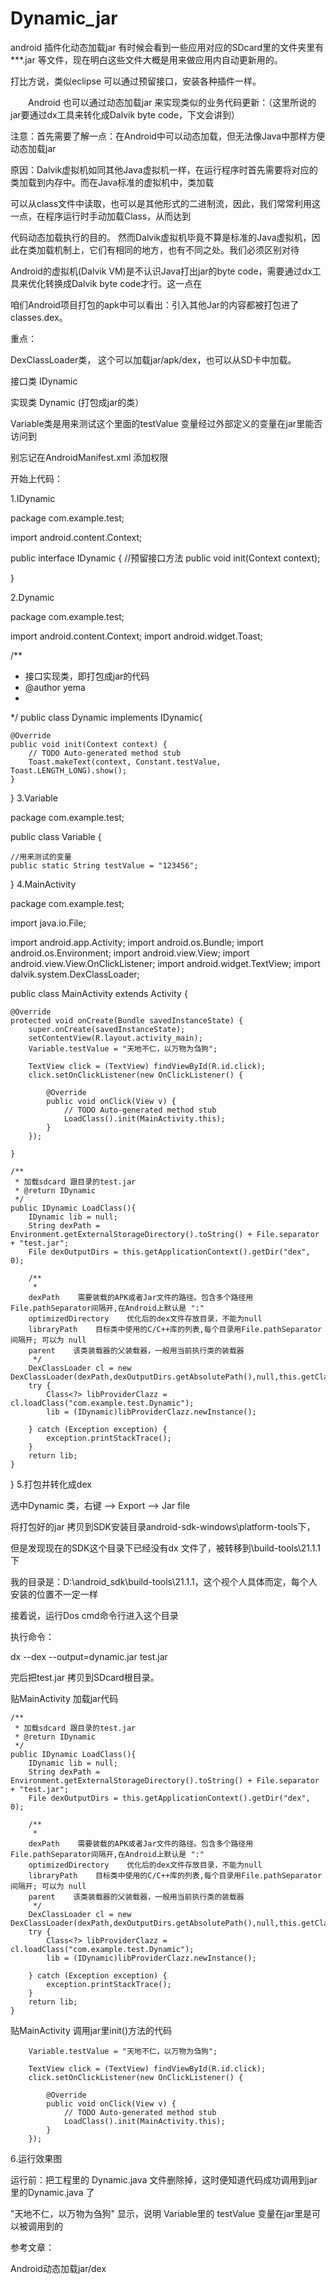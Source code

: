 # Dynamic_jar
android 插件化动态加载jar
有时候会看到一些应用对应的SDcard里的文件夹里有 ***.jar 等文件，现在明白这些文件大概是用来做应用内自动更新用的。

打比方说，类似eclipse 可以通过预留接口，安装各种插件一样。

　　Android 也可以通过动态加载jar 来实现类似的业务代码更新：（这里所说的jar要通过dx工具来转化成Dalvik byte code，下文会讲到）

注意：首先需要了解一点：在Android中可以动态加载，但无法像Java中那样方便动态加载jar

原因：Dalvik虚拟机如同其他Java虚拟机一样，在运行程序时首先需要将对应的类加载到内存中。而在Java标准的虚拟机中，类加载

可以从class文件中读取，也可以是其他形式的二进制流，因此，我们常常利用这一点，在程序运行时手动加载Class，从而达到

代码动态加载执行的目的。
       然而Dalvik虚拟机毕竟不算是标准的Java虚拟机，因此在类加载机制上，它们有相同的地方，也有不同之处。我们必须区别对待

Android的虚拟机(Dalvik VM)是不认识Java打出jar的byte code，需要通过dx工具来优化转换成Dalvik byte code才行。这一点在

咱们Android项目打包的apk中可以看出：引入其他Jar的内容都被打包进了classes.dex。

 

 

重点：

DexClassLoader类， 这个可以加载jar/apk/dex，也可以从SD卡中加载。

接口类 IDynamic

实现类 Dynamic (打包成jar的类）

Variable类是用来测试这个里面的testValue 变量经过外部定义的变量在jar里能否访问到

别忘记在AndroidManifest.xml 添加权限 

<uses-permission android:name="android.permission.WRITE_EXTERNAL_STORAGE" />

开始上代码：

1.IDynamic

package com.example.test;

import android.content.Context;


public interface IDynamic {
    //预留接口方法
    public void init(Context context);
    
}
 

2.Dynamic 

package com.example.test;

import android.content.Context;
import android.widget.Toast;

/**
 * 接口实现类，即打包成jar的代码
 * @author yema
 *
 */
public class Dynamic implements IDynamic{

    @Override
    public void init(Context context) {
        // TODO Auto-generated method stub
        Toast.makeText(context, Constant.testValue, Toast.LENGTH_LONG).show();
    }

}
3.Variable

package com.example.test;

public class Variable {
    
    
    //用来测试的变量
    public static String testValue = "123456";

}
4.MainActivity

package com.example.test;

import java.io.File;

import android.app.Activity;
import android.os.Bundle;
import android.os.Environment;
import android.view.View;
import android.view.View.OnClickListener;
import android.widget.TextView;
import dalvik.system.DexClassLoader;

public class MainActivity extends Activity {


    @Override
    protected void onCreate(Bundle savedInstanceState) {
        super.onCreate(savedInstanceState);
        setContentView(R.layout.activity_main);
        Variable.testValue = "天地不仁，以万物为刍狗";
        
        TextView click = (TextView) findViewById(R.id.click);
        click.setOnClickListener(new OnClickListener() {
            
            @Override
            public void onClick(View v) {
                // TODO Auto-generated method stub
                LoadClass().init(MainActivity.this);
            }
        });
        
    }

    /**
     * 加载sdcard 跟目录的test.jar 
     * @return IDynamic
     */
    public IDynamic LoadClass(){
        IDynamic lib = null;
        String dexPath = Environment.getExternalStorageDirectory().toString() + File.separator + "test.jar";
        File dexOutputDirs = this.getApplicationContext().getDir("dex", 0); 
        
        /**
         * 
        dexPath    需要装载的APK或者Jar文件的路径。包含多个路径用File.pathSeparator间隔开,在Android上默认是 ":" 
        optimizedDirectory    优化后的dex文件存放目录，不能为null
        libraryPath    目标类中使用的C/C++库的列表,每个目录用File.pathSeparator间隔开; 可以为 null
        parent    该类装载器的父装载器，一般用当前执行类的装载器
         */
        DexClassLoader cl = new DexClassLoader(dexPath,dexOutputDirs.getAbsolutePath(),null,this.getClassLoader());
        try {
            Class<?> libProviderClazz = cl.loadClass("com.example.test.Dynamic");
            lib = (IDynamic)libProviderClazz.newInstance();
        
        } catch (Exception exception) {
            exception.printStackTrace();
        }
        return lib;
    }
}
5.打包并转化成dex

选中Dynamic 类，右键 --> Export --> Jar file  



将打包好的jar 拷贝到SDK安装目录android-sdk-windows\platform-tools下，

但是发现现在的SDK这个目录下已经没有dx 文件了，被转移到\build-tools\21.1.1 下

我的目录是：D:\android_sdk\build-tools\21.1.1，这个视个人具体而定，每个人安装的位置不一定一样

接着说，运行Dos cmd命令行进入这个目录

执行命令：

dx --dex --output=dynamic.jar test.jar


完后把test.jar 拷贝到SDcard根目录。

贴MainActivity 加载jar代码

    /**
     * 加载sdcard 跟目录的test.jar 
     * @return IDynamic
     */
    public IDynamic LoadClass(){
        IDynamic lib = null;
        String dexPath = Environment.getExternalStorageDirectory().toString() + File.separator + "test.jar";
        File dexOutputDirs = this.getApplicationContext().getDir("dex", 0); 
        
        /**
         * 
        dexPath    需要装载的APK或者Jar文件的路径。包含多个路径用File.pathSeparator间隔开,在Android上默认是 ":" 
        optimizedDirectory    优化后的dex文件存放目录，不能为null
        libraryPath    目标类中使用的C/C++库的列表,每个目录用File.pathSeparator间隔开; 可以为 null
        parent    该类装载器的父装载器，一般用当前执行类的装载器
         */
        DexClassLoader cl = new DexClassLoader(dexPath,dexOutputDirs.getAbsolutePath(),null,this.getClassLoader());
        try {
            Class<?> libProviderClazz = cl.loadClass("com.example.test.Dynamic");
            lib = (IDynamic)libProviderClazz.newInstance();
        
        } catch (Exception exception) {
            exception.printStackTrace();
        }
        return lib;
    }
 

贴MainActivity 调用jar里init()方法的代码

        Variable.testValue = "天地不仁，以万物为刍狗";
        
        TextView click = (TextView) findViewById(R.id.click);
        click.setOnClickListener(new OnClickListener() {
            
            @Override
            public void onClick(View v) {
                // TODO Auto-generated method stub
                LoadClass().init(MainActivity.this);
            }
        });
6.运行效果图

运行前：把工程里的 Dynamic.java 文件删除掉，这时便知道代码成功调用到jar里的Dynamic.java 了

"天地不仁，以万物为刍狗" 显示，说明 Variable里的 testValue 变量在jar里是可以被调用到的



 

参考文章：

Android动态加载jar/dex
